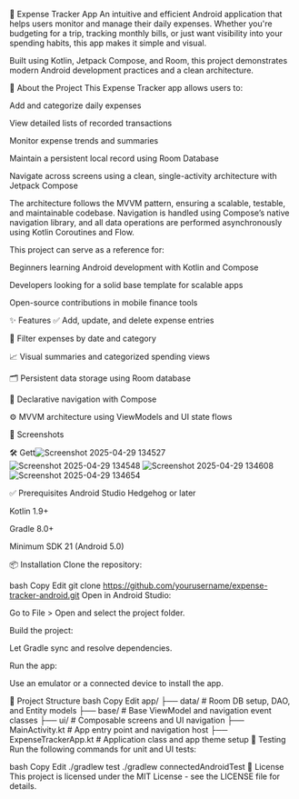 💸 Expense Tracker App
An intuitive and efficient Android application that helps users monitor and manage their daily expenses. Whether you're budgeting for a trip, tracking monthly bills, or just want visibility into your spending habits, this app makes it simple and visual.

Built using Kotlin, Jetpack Compose, and Room, this project demonstrates modern Android development practices and a clean architecture.

🧾 About the Project
This Expense Tracker app allows users to:

Add and categorize daily expenses

View detailed lists of recorded transactions

Monitor expense trends and summaries

Maintain a persistent local record using Room Database

Navigate across screens using a clean, single-activity architecture with Jetpack Compose

The architecture follows the MVVM pattern, ensuring a scalable, testable, and maintainable codebase. Navigation is handled using Compose’s native navigation library, and all data operations are performed asynchronously using Kotlin Coroutines and Flow.

This project can serve as a reference for:

Beginners learning Android development with Kotlin and Compose

Developers looking for a solid base template for scalable apps

Open-source contributions in mobile finance tools

✨ Features
✅ Add, update, and delete expense entries

📅 Filter expenses by date and category

📈 Visual summaries and categorized spending views

🗂️ Persistent data storage using Room database

🧭 Declarative navigation with Compose

⚙️ MVVM architecture using ViewModels and UI state flows

📸 Screenshots



🛠️ Gett![Screenshot 2025-04-29 134527](https://github.com/user-attachments/assets/9fd49697-6d0b-4ff1-b920-09175aad5f1c)![Screenshot 2025-04-29 134548](https://github.com/user-attachments/assets/bdc8c98c-2e05-436d-ab98-949f39d05ecb)
![Screenshot 2025-04-29 134608](https://github.com/user-attachments/assets/a06fc0fc-d0ac-4afb-8074-f8d772a926e9)
![Screenshot 2025-04-29 134654](https://github.com/user-attachments/assets/6a4d6fc4-d0ac-46f4-8a57-9eab19adb122)


✅ Prerequisites
Android Studio Hedgehog or later

Kotlin 1.9+

Gradle 8.0+

Minimum SDK 21 (Android 5.0)

📦 Installation
Clone the repository:

bash
Copy
Edit
git clone https://github.com/yourusername/expense-tracker-android.git
Open in Android Studio:

Go to File > Open and select the project folder.

Build the project:

Let Gradle sync and resolve dependencies.

Run the app:

Use an emulator or a connected device to install the app.

🧱 Project Structure
bash
Copy
Edit
app/
├── data/                # Room DB setup, DAO, and Entity models
├── base/                # Base ViewModel and navigation event classes
├── ui/                  # Composable screens and UI navigation
├── MainActivity.kt      # App entry point and navigation host
├── ExpenseTrackerApp.kt # Application class and app theme setup
🧪 Testing
Run the following commands for unit and UI tests:

bash
Copy
Edit
./gradlew test
./gradlew connectedAndroidTest
📄 License
This project is licensed under the MIT License - see the LICENSE file for details.
